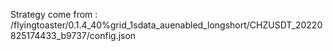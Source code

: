 Strategy come from : /flyingtoaster/0.1.4_40%grid_1sdata_auenabled_longshort/CHZUSDT_20220825174433_b9737/config.json